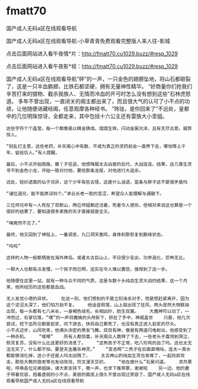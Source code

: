 # fmatt70
国产成人无码a区在线观看导航

国产成人无码a区在线观看导航-小草青青免费观看完整版人来人往-影城

点击后面网站进入看午夜情*片：http://fmatt70.cu1029.buzz/#resp_1029

点击后面网站进入看午夜影*视：http://fmatt70.cu1029.buzz/#resp_1029

国产成人无码a区在线观看导航“砰”的一声，一只金色的翅膀坠地，将山石都砸裂了，这是一只半血鹏翅，比铁石都坚硬，拥有无量神性精华。    “好商量你们抢我们辛苦打来的猎物、截杀我族人、无情而冷血的开弓时怎么没有想到这些”石林虎怒道。    多年不曾出现，一直闭关的阁主都出来了，而且很大气的认可了小不点的功绩，让他随便进藏经阁，任意观摩各种经书。    “玲珑，是你回来了”不远处，皇都中的几位明珠惊讶，全都走来，其中包括十六公主还有雷族大小垩姐。

    这些字符个个晶莹。每一个都像是以精金铸成。熠熠生辉，闪动金属光泽，且有无尽古意。威势惊人。

    “别乱打主意，这些老药，补天阁心中有数，不成为真正的灵药前会一直养下去，哪怕等上千年，留给后人。”有人提醒。

    最后，小不点开始跑路，撒丫子狂逃，他想降服太古凶兽的后代，大战连连。结果，这几尊生灵寻不到金色小龙，开始一致对付他，要抢那条龙尾，对他进行大追杀。

    远处，轻纱遮面的仙子诧异，这个少年有些古怪，这是什么话语，苗条与胖子这不是很矛盾吗

    “诸位道兄，能不能原谅则个。”卓云长老一脸的苦涩，希望众人能理解与通融下。

    三位师兄中有一人死在了百断山，两位师姐都还活着，死者令人感伤，但相对来说这也算是一个很好的结果了，要知道很多家族的天才直接就是全灭。

    “咦竟然不见了。”

    最终，他又回到了神毯上，一番调息，九口洞天轰鸣，身体刹那恢复到巅峰状态。

    “呜呜”

    这样的人物一般都栖居在海外神岛。或者太古巨山上，平日很少走出，功参造化，恐怖无比。

    一群大人也都有点发懵，一个孩子而已啊，这实在令人难以置信，强悍到了这一步。

    他随便在这里一站，就有一种与众不同的气质，这是与数十头纯血生灵大战的结果，这一个月来，他所经历的这些都是血战。

    无人发觉小塔的异状。    在这一刻，他们想到的不是立刻诛杀对手，而是想赶紧离开，因为这个泥沼太深了，他们怕万劫不复。    他话音刚落，山上就出现了狂风，两头庞然大物联袂出现，每一头都有七八米长，一身褐色绒毛，长相凶狞，肋生双翼。    大魔神可以动了，一冲而过，右掌切落，“噗”的一声将魔蛛的头颅斩下，抓在了手中，神威盖世    只是，他几次尝试，挖下去所见都是岩浆，向下游去，快将自己累死了，也没有真正进入岩浆的尽头。    小不点迈步，山风吹来，他满头浓密的黑发飞舞。双目有神，像是有两道闪电射出，他感受到了一种杀机。    “喀嚓”    所有人都惊喜，补天阁众人跪拜了下去，一些老头子喜悦到哭泣，祭灵复苏，没有什么比这更好的消息了。    “这熊孩子不正常，吃八珍鸡的血了吗，这也太无法无天了，什么都不怕，要登天去屠杀神灵。”    “变态啊”二秃子在后面直嘀咕，连太一真水都能够消化掉，这小子还是人吗太凶残了。    太古神山的纯血生灵也发难了，一起向前攻击，那些大教的宿老等也发动攻伐，符文漫天交织。    “他在做什么”石昊问道。    求月票啦，呼唤各位兄弟姐妹，请大家支持下，嗷一声，也求下推荐票，谢谢啦    另一边，他的妻子带着忧容，抱着虚弱的小不点，美丽的面庞上很久不曾出现过笑容了。国产成人无码a区在线观看导航国产成人无码a区在线观看导航
